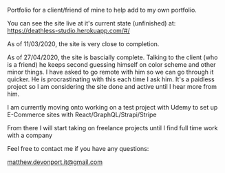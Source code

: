 Portfolio for a client/friend of mine to help add to my own portfolio.

You can see the site live at it's current state (unfinished) at:
https://deathless-studio.herokuapp.com/#/

As of 11/03/2020, the site is very close to completion.

As of 27/04/2020, the site is bascially complete. Talking to the client (who is a friend) he keeps second guessing himself on color scheme
and other minor things. I have asked to go remote with him so we can go through it quicker. He is procrastinating with this each time I ask him. It's a paidless project so I am considering the site done and active until I hear more from him.

I am currently moving onto working on a test project with Udemy to set up E-Commerce sites with React/GraphQL/Strapi/Stripe

From there I will start taking on freelance projects until I find full time work with a company

Feel free to contact me if you have any questions:

matthew.devonport.it@gmail.com
